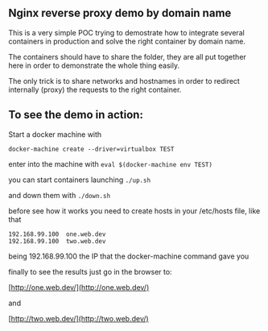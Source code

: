 ## Nginx reverse proxy demo by domain name

This is a very simple POC trying to demostrate how to integrate several containers in production and solve 
the right container by domain name.

The containers should have to share the folder, they are all put together here in order to demonstrate the whole thing 
easily.

The only trick is to share networks and hostnames in order to redirect internally (proxy) the requests to the right
container.

## To see the demo in action:

Start a docker machine with

```docker-machine create --driver=virtualbox TEST```

enter into the machine with
```eval $(docker-machine env TEST)```

you can start containers launching
```./up.sh```

and down them with
```./down.sh```

before see how it works you need to create hosts in your /etc/hosts file, like that

```
192.168.99.100	one.web.dev
192.168.99.100	two.web.dev
```

being 192.168.99.100 the IP that the docker-machine command gave you

finally to see the results just go in the browser to:

[http://one.web.dev/](http://one.web.dev/)

and

[http://two.web.dev/](http://two.web.dev/)



